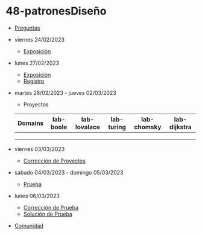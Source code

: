 # 48-patronesDiseño

- [Preguntas](https://escuela.it/master-programacion-diseno-software)
- viernes 24/02/2023
  - [Exposición](https://escuela.it/master-programacion-diseno-software)
- lunes 27/02/2023
  - [Exposición](https://escuela.it/master-programacion-diseno-software)
  - [Registro](https://forms.gle/v4sjC4NpAMCDCudA7)
- martes 28/02/2023 - jueves 02/03/2023
  - Proyectos
  
  |Domains|lab-boole|lab-lovalace|lab-turing|lab-chomsky|lab-dijkstra|
  |-------|---------|------------|----------|-----------|--------------|
  |       |         |            |          |           |              |
  |       |         |            |          |           |              |
  |       |         |            |          |           |              |
- viernes 03/03/2023
  - [Corrección de Proyectos](https://escuela.it/master-programacion-diseno-software)
- sabado 04/03/2023 - domingo 05/03/2023
  - [Prueba](https://forms.gle/mRWu39FVLUvSV9QeA)
- lunes 06/03/2023
  - [Corrección de Prueba](https://escuela.it/master-programacion-diseno-software)
  - [Solución de Prueba](https://docs.google.com/spreadsheets/d/1lYClxfB9Pyauo4dt80BaKecN2P3pZZlygrUXQsIFAbM/edit?usp=sharing)
- [Comunidad](https://app.slack.com/client/T02S3KYD464/C02TWJ9QK0A)